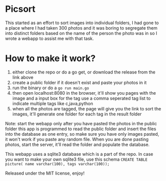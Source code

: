 Picsort
=================

This started as an effort to sort images into individual folders, I had gone to a place where I had taken 300 photos 
and it was boring to segregate them into distinct folders based on the name of the person the photo was in so 
I wrote a webapp to assist me with that task.

How to make it work?
===================

1. either clone the repo or do a go get, or download the release from the link above
2. create a public folder if it doesn't exist and paste your photos in it
3. run the binary or do a `go run main.go`
4. then open localhost:8080 in the browser, it'll show you pages with the image and a input box for the tag
   use a comma seperated tag list to indicate multiple tags like c,java,python
5. when all the photos are tagged, the page will give you the link to sort the images, it'll generate one folder for each tag in the result folder

Note: start the webapp only after you have pasted the photos in the public folder this app is programmed to read the public folder and insert the files into
the database as one entry, so make sure you have only images pasted, it won't work if you paste any random file. When you are done pasting photos, start the server,
it'll read the folder and populate the database.

This webapp uses a sqlite3 database which is a part of the repo. In case you want to make your own sqlite3 file, use this schema
`CREATE TABLE picture( name varchar(100), tags varchar(100));`

Released under the MIT license, enjoy!
